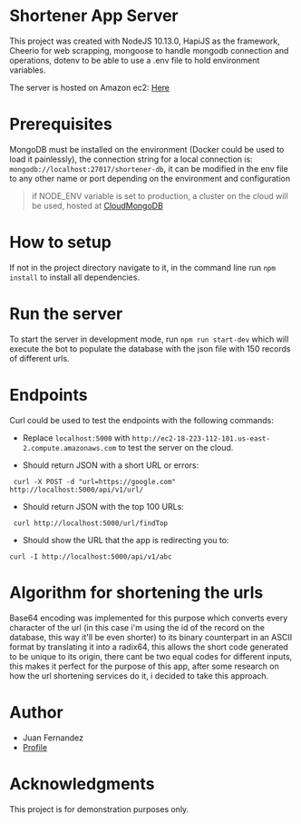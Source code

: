# Shortener App Server

This project was created with NodeJS 10.13.0, HapiJS as the framework, Cheerio for web scrapping, 
mongoose to handle mongodb connection and operations, dotenv to be able to use a .env file to hold environment variables.

The server is hosted on Amazon ec2: [Here](http://ec2-18-223-112-101.us-east-2.compute.amazonaws.com)

# Prerequisites
MongoDB must be installed on the environment (Docker could be used to load it painlessly),
the connection string for a local connection is: `mongodb://localhost:27017/shortener-db`,
it can be modified in the env file to any other name or port depending on the environment and configuration

> if NODE_ENV variable is set to production, a cluster on the cloud will be used, hosted at [CloudMongoDB](https://cloud.mongodb.com/)

# How to setup
If not in the project directory navigate to it, in the command line run `npm install` to install all dependencies.

# Run the server
To start the server in development mode, run `npm run start-dev` which will execute the bot to populate the database with
the json file with 150 records of different urls.

# Endpoints
Curl could be used to test the endpoints with the following commands:

 - Replace `localhost:5000` with `http://ec2-18-223-112-101.us-east-2.compute.amazonaws.com` to test the server on the cloud.
  
 - Should return JSON with a short URL or errors:
 
` curl -X POST -d "url=https://google.com" http://localhost:5000/api/v1/url/`

 - Should return JSON with the top 100 URLs:
 
` curl http://localhost:5000/url/findTop`

 - Should show the URL that the app is redirecting you to:
 
` curl -I http://localhost:5000/api/v1/abc `

# Algorithm for shortening the urls

Base64 encoding was implemented for this purpose which converts every character of the url (in this case i'm using the id of the record on the database, this way it'll be even shorter) to its binary counterpart in an ASCII format by translating it into a radix64,
this allows the short code generated to be unique to its origin, there cant be two equal codes for different inputs, this makes it perfect for the purpose of this app,
after some research on how the url shortening services do it, i decided to take this approach.

# Author
- Juan Fernandez 
- [Profile](https://github.com/juanf9224)

# Acknowledgments
This project is for demonstration purposes only.